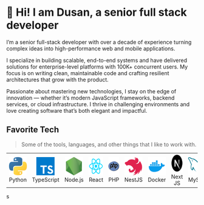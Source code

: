 
<h1 align="left">👋 Hi! I am Dusan, a senior full stack developer</h1>

I’m a senior full-stack developer with over a decade of experience turning complex ideas into high-performance web and mobile applications.

I specialize in building scalable, end-to-end systems and have delivered solutions for enterprise-level platforms with 100K+ concurrent users. My focus is on writing clean, maintainable code and crafting resilient architectures that grow with the product.

Passionate about mastering new technologies, I stay on the edge of innovation — whether it’s modern JavaScript frameworks, backend services, or cloud infrastructure. I thrive in challenging environments and love creating software that’s both elegant and impactful.



<h2 align="left">Favorite Tech</h2>

> Some of the tools, languages, and other things that I like to work with.

<table>
  <tr>
    <td align="center" width="96">
      <img src="./.github/images/python.png" width="48" height="48" alt="JavaScript" />
      <br>Python
    </td>
    <td align="center" width="96">
      <img src="./.github/images/typescript.png" width="48" height="48" alt="TypeScript" />
      <br>TypeScript
    </td>
    <td align="center" width="96">
      <img src="./.github/images/nodejs.png" width="48" height="48" alt="Node.js" />
      <br>Node.js
    </td>
    <td align="center" width="96">
      <img src="./.github/images/react.png" width="48" height="48" alt="React" />
      <br>React
    </td>
     <td align="center" width="96">
      <img src="./.github/images/php.png" width="48" height="48" alt="JavaScript" />
      <br>PHP
    </td>
    <td align="center" width="96">
      <img src="./.github/images/nestjs.svg" width="48" height="48" alt="NestJS" />
      <br>NestJS
    </td>
    <td align="center" width="96">
      <img src="./.github/images/docker.png" width="48" height="48" alt="Docker" />
      <br>Docker
    </td>
    <td align="center" width="96">
      <img src="./.github/images/next.js.png" width="48" height="48" alt="Pop OS" />
      <br>Next JS
    </td>
    <td align="center" width="96">
      <img src="./.github/images/mysql.png" width="48" height="48" alt="MySQL" />
      <br>MySQL
    </td>
  </tr>
</table>

s